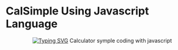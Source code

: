 # CalSimple Using Javascript Language

<div align="center">
<a href="https://git.io/typing-svg"><img src="https://readme-typing-svg.demolab.com?font=Lato&size=32&pause=1800&color=9fb3d2&center=true&width=910&height=100&lines=This+calculator+script+is+a+simple+version+in+JavaScript+language;and+this+script+is+the+result+of+my+practice+over+the+past+few+weeks;sometime+I+will+try+to+make+another+one+that+is+better;" alt="Typing SVG" /></a>
Calculator symple coding with javascript
